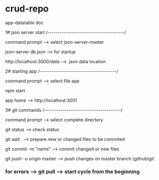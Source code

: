 # crud-repo
app-datatable doc

1# json server start /--------------------------------------/

command prompt --> select json-server-master

json-server db.json --> for startup 

http://localhost:3000/data --> .json data location





2# starting app /--------------------------------------/

command prompt --> select file app

npm start

app home --> http://localhost:3001 





3# git commands /--------------------------------------/

command prompt --> select complete directory

git status  --> check status

git add .  --> prepare new or changed files to be commited

git commit -m "name"  --> commit changed or new files

git push -u origin master   --> push changes on master branch (github)git

### for errors --> git pull --> start cycle from the beginning



